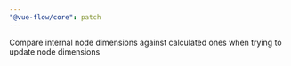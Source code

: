 ```yaml
---
"@vue-flow/core": patch
---
```


Compare internal node dimensions against calculated ones when trying to update node dimensions
